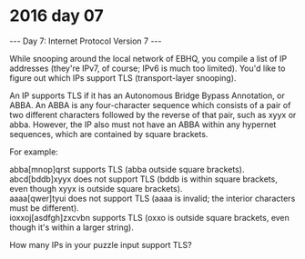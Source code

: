 # 2016 day 07

--- Day 7: Internet Protocol Version 7 ---

While snooping around the local network of EBHQ, you compile a list of IP addresses (they're IPv7, of course; IPv6 is much too limited). You'd like to figure out which IPs support TLS (transport-layer snooping).



An IP supports TLS if it has an Autonomous Bridge Bypass Annotation, or ABBA.  An ABBA is any four-character sequence which consists of a pair of two different characters followed by the reverse of that pair, such as xyyx or abba.  However, the IP also must not have an ABBA within any hypernet sequences, which are contained by square brackets.



For example:



abba[mnop]qrst supports TLS (abba outside square brackets).\
abcd[bddb]xyyx does not support TLS (bddb is within square brackets, even though xyyx is outside square brackets).\
aaaa[qwer]tyui does not support TLS (aaaa is invalid; the interior characters must be different).\
ioxxoj[asdfgh]zxcvbn supports TLS (oxxo is outside square brackets, even though it's within a larger string).



How many IPs in your puzzle input support TLS?



